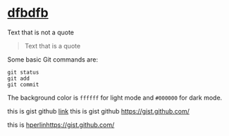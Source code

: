 # [dfbdfb](https://gist.github.com/)
Text that is not a quote

> Text that is a quote

Some basic Git commands are:
```
git status
git add
git commit
```


The background color is ```ffffff``` for light mode and `#000000` for dark mode.


this is gist github [link](https://gist.github.com/) 
this is gist github https://gist.github.com/

this is [hperlin](https://gist.github.com/)https://gist.github.com/
